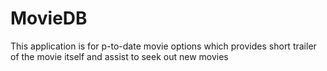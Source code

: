 # MovieDB
This application is for p-to-date movie options which provides short trailer of the movie itself and assist to seek out new movies
